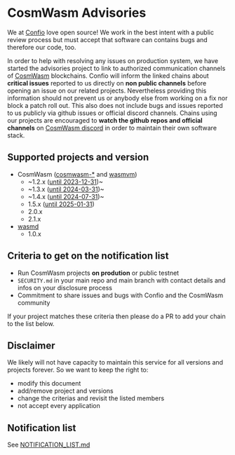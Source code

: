 # CosmWasm Advisories

We at [Confio](https://confio.gmbh/) love open source! We work in the best intent with a public review process but must accept that software can contains bugs and therefore our code, too.

In order to help with resolving any issues on production system, we have started the advisories project to link to authorized communication channels of [CosmWasm](https://cosmwasm.com/) blockchains.
Confio will inform the linked chains about **critical issues** reported to us directly on **non public channels** before opening an issue on our related projects.
Nevertheless providing this information should not prevent us or anybody else from working on a fix nor block a patch roll out.
This also does not include bugs and issues reported to us publicly via github issues or official discord channels. Chains using our projects are encouraged to **watch the github repos and official channels** on [CosmWasm discord](https://discord.com/invite/cPjEnPd) in order to maintain their own software stack.

## Supported projects and version

- CosmWasm ([cosmwasm-\*](https://github.com/CosmWasm/cosmwasm) and [wasmvm](https://github.com/CosmWasm/wasmvm))
  - ~1.2.x ([until 2023-12-31](https://medium.com/cosmwasm/eol-for-cosmwasm-1-0-1-3-22df4b34b13c))~
  - ~1.3.x ([until 2024-03-31](https://medium.com/cosmwasm/eol-for-cosmwasm-1-0-1-3-22df4b34b13c))~
  - ~1.4.x ([until 2024-07-31](https://medium.com/cosmwasm/cosmwasm-1-5-becomes-long-term-support-lts-version-16632bf06f2a))~
  - 1.5.x ([until 2025-01-31](https://medium.com/cosmwasm/cosmwasm-1-5-becomes-long-term-support-lts-version-16632bf06f2a))
  - 2.0.x
  - 2.1.x
- [wasmd](https://github.com/CosmWasm/wasmd)
  - 1.0.x

## Criteria to get on the notification list

- Run CosmWasm projects **on prodution** or public testnet
- `SECURITY.md` in your main repo and main branch with contact details and infos on your disclosure process
- Commitment to share issues and bugs with Confio and the CosmWasm community

If your project matches these criteria then please do a PR to add your chain to the list below.

## Disclaimer

We likely will not have capacity to maintain this service for all versions and projects forever.
So we want to keep the right to:

- modify this document
- add/remove project and versions
- change the criterias and revisit the listed members
- not accept every application

<!--
# legal stuff about:

brand(s)
logo(s)

-->

## Notification list

See [NOTIFICATION_LIST.md](NOTIFICATION_LIST.md)
